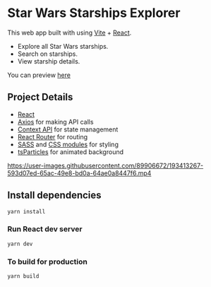 # Star Wars Starships Explorer

This web app built with using [Vite](https://vitejs.dev/) + [React](https://reactjs.org/). 
- Explore all Star Wars starships.
- Search on starships.
- View starship details.

You can preview [here](https://starwars-starships-explorer.netlify.app/)

## Project Details

- [React](https://reactjs.org/)
- [Axios](https://axios-http.com/docs/intro) for making API calls
- [Context API](https://reactjs.org/docs/context.html) for state management
- [React Router](https://reactrouter.com/) for routing
- [SASS](https://sass-lang.com/guide) and [CSS modules](https://github.com/css-modules/css-modules) for styling
- [tsParticles](https://particles.js.org/) for animated background



https://user-images.githubusercontent.com/89906672/193413267-593d07ed-65ac-49e8-bd0a-64ae0a8447f6.mp4



## Install dependencies

```
yarn install
```

### Run React dev server

```
yarn dev
```

### To build for production

```
yarn build
```
